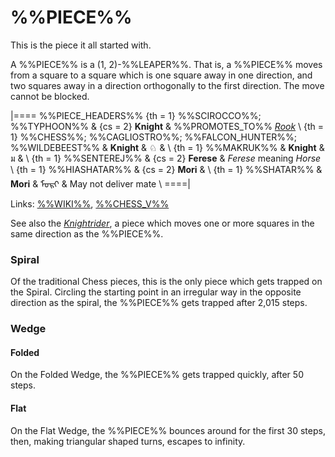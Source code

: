 # %%PIECE%%

This is the piece it all started with.

A %%PIECE%% is a (1, 2)-%%LEAPER%%. That is, a %%PIECE%% moves from a square
to a square which is one square away in one direction, and two squares away
in a direction orthogonally to the first direction. The move cannot
be blocked.

|====
%%PIECE_HEADERS%%
  {th = 1}  %%SCIROCCO%%; %%TYPHOON%%
& {cs = 2}  **Knight**
&           %%PROMOTES_TO%% [*Rook*](rook.html) \\
  {th = 1}  %%CHESS%%; %%CAGLIOSTRO%%; %%FALCON_HUNTER%%; %%WILDEBEEST%%
&           **Knight** & &#x2658;
&           \\
  {th = 1}  %%MAKRUK%%
&           **Knight** & &#x0E21;
&           \\
  {th = 1}  %%SENTEREJ%%
& {cs = 2}  **Ferese**
&           *Ferese* meaning *Horse* \\
  {th = 1}  %%HIASHATAR%%
& {cs = 2}  **Mori**
&           \\
  {th = 1}  %%SHATAR%%
&           **Mori**  & <span class =
                        "mongolian">&#x182E;&#x1823;&#x1837;&#x1822;</span>
&           May not deliver mate \\
====|
      
Links: [%%WIKI%%](#wiki:Knight_(chess)),
       [%%CHESS_V%%](#piece:knight)

See also the [*Knightrider*](knightrider.html), a piece which moves
one or more squares in the same direction as the %%PIECE%%.

### Spiral

Of the traditional Chess pieces, this is the only piece which gets
trapped on the Spiral. Circling the starting point in an irregular way in the
opposite direction as the spiral, the %%PIECE%% gets trapped after 2,015 steps.

### Wedge

#### Folded

On the Folded Wedge, the %%PIECE%% gets trapped quickly, after 50 steps. 

#### Flat

On the Flat Wedge, the %%PIECE%% bounces around for the first 30 steps,
then, making triangular shaped turns, escapes to infinity.

